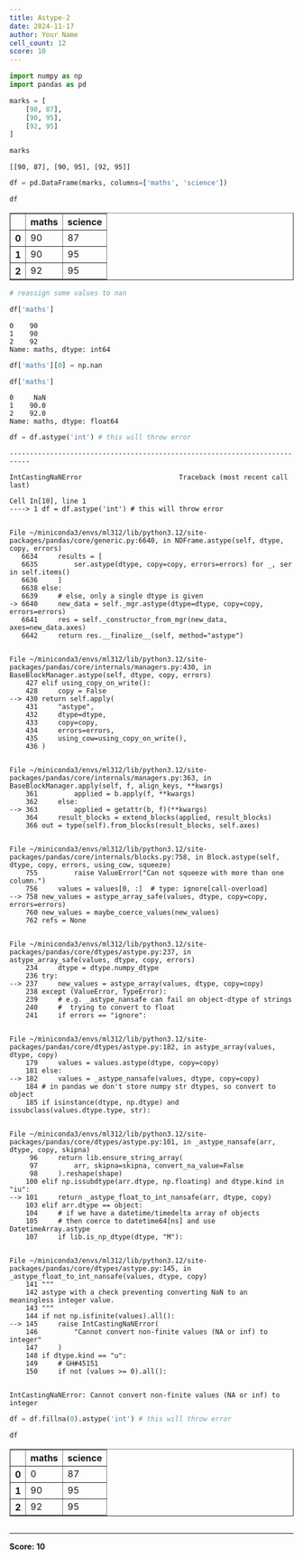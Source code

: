 ```yaml
---
title: Astype-2
date: 2024-11-17
author: Your Name
cell_count: 12
score: 10
---
```


```python
import numpy as np
import pandas as pd
```


```python
marks = [
    [90, 87],
    [90, 95],
    [92, 95]
]
```


```python
marks
```




    [[90, 87], [90, 95], [92, 95]]




```python
df = pd.DataFrame(marks, columns=['maths', 'science'])
```


```python
df
```




<div>
<style scoped>
    .dataframe tbody tr th:only-of-type {
        vertical-align: middle;
    }

    .dataframe tbody tr th {
        vertical-align: top;
    }

    .dataframe thead th {
        text-align: right;
    }
</style>
<table border="1" class="dataframe">
  <thead>
    <tr style="text-align: right;">
      <th></th>
      <th>maths</th>
      <th>science</th>
    </tr>
  </thead>
  <tbody>
    <tr>
      <th>0</th>
      <td>90</td>
      <td>87</td>
    </tr>
    <tr>
      <th>1</th>
      <td>90</td>
      <td>95</td>
    </tr>
    <tr>
      <th>2</th>
      <td>92</td>
      <td>95</td>
    </tr>
  </tbody>
</table>
</div>




```python
# reassign some values to nan

df['maths']
```




    0    90
    1    90
    2    92
    Name: maths, dtype: int64




```python
df['maths'][0] = np.nan
```


```python
df['maths']
```




    0     NaN
    1    90.0
    2    92.0
    Name: maths, dtype: float64




```python
df = df.astype('int') # this will throw error
```


    ---------------------------------------------------------------------------

    IntCastingNaNError                        Traceback (most recent call last)

    Cell In[10], line 1
    ----> 1 df = df.astype('int') # this will throw error


    File ~/miniconda3/envs/ml312/lib/python3.12/site-packages/pandas/core/generic.py:6640, in NDFrame.astype(self, dtype, copy, errors)
       6634     results = [
       6635         ser.astype(dtype, copy=copy, errors=errors) for _, ser in self.items()
       6636     ]
       6638 else:
       6639     # else, only a single dtype is given
    -> 6640     new_data = self._mgr.astype(dtype=dtype, copy=copy, errors=errors)
       6641     res = self._constructor_from_mgr(new_data, axes=new_data.axes)
       6642     return res.__finalize__(self, method="astype")


    File ~/miniconda3/envs/ml312/lib/python3.12/site-packages/pandas/core/internals/managers.py:430, in BaseBlockManager.astype(self, dtype, copy, errors)
        427 elif using_copy_on_write():
        428     copy = False
    --> 430 return self.apply(
        431     "astype",
        432     dtype=dtype,
        433     copy=copy,
        434     errors=errors,
        435     using_cow=using_copy_on_write(),
        436 )


    File ~/miniconda3/envs/ml312/lib/python3.12/site-packages/pandas/core/internals/managers.py:363, in BaseBlockManager.apply(self, f, align_keys, **kwargs)
        361         applied = b.apply(f, **kwargs)
        362     else:
    --> 363         applied = getattr(b, f)(**kwargs)
        364     result_blocks = extend_blocks(applied, result_blocks)
        366 out = type(self).from_blocks(result_blocks, self.axes)


    File ~/miniconda3/envs/ml312/lib/python3.12/site-packages/pandas/core/internals/blocks.py:758, in Block.astype(self, dtype, copy, errors, using_cow, squeeze)
        755         raise ValueError("Can not squeeze with more than one column.")
        756     values = values[0, :]  # type: ignore[call-overload]
    --> 758 new_values = astype_array_safe(values, dtype, copy=copy, errors=errors)
        760 new_values = maybe_coerce_values(new_values)
        762 refs = None


    File ~/miniconda3/envs/ml312/lib/python3.12/site-packages/pandas/core/dtypes/astype.py:237, in astype_array_safe(values, dtype, copy, errors)
        234     dtype = dtype.numpy_dtype
        236 try:
    --> 237     new_values = astype_array(values, dtype, copy=copy)
        238 except (ValueError, TypeError):
        239     # e.g. _astype_nansafe can fail on object-dtype of strings
        240     #  trying to convert to float
        241     if errors == "ignore":


    File ~/miniconda3/envs/ml312/lib/python3.12/site-packages/pandas/core/dtypes/astype.py:182, in astype_array(values, dtype, copy)
        179     values = values.astype(dtype, copy=copy)
        181 else:
    --> 182     values = _astype_nansafe(values, dtype, copy=copy)
        184 # in pandas we don't store numpy str dtypes, so convert to object
        185 if isinstance(dtype, np.dtype) and issubclass(values.dtype.type, str):


    File ~/miniconda3/envs/ml312/lib/python3.12/site-packages/pandas/core/dtypes/astype.py:101, in _astype_nansafe(arr, dtype, copy, skipna)
         96     return lib.ensure_string_array(
         97         arr, skipna=skipna, convert_na_value=False
         98     ).reshape(shape)
        100 elif np.issubdtype(arr.dtype, np.floating) and dtype.kind in "iu":
    --> 101     return _astype_float_to_int_nansafe(arr, dtype, copy)
        103 elif arr.dtype == object:
        104     # if we have a datetime/timedelta array of objects
        105     # then coerce to datetime64[ns] and use DatetimeArray.astype
        107     if lib.is_np_dtype(dtype, "M"):


    File ~/miniconda3/envs/ml312/lib/python3.12/site-packages/pandas/core/dtypes/astype.py:145, in _astype_float_to_int_nansafe(values, dtype, copy)
        141 """
        142 astype with a check preventing converting NaN to an meaningless integer value.
        143 """
        144 if not np.isfinite(values).all():
    --> 145     raise IntCastingNaNError(
        146         "Cannot convert non-finite values (NA or inf) to integer"
        147     )
        148 if dtype.kind == "u":
        149     # GH#45151
        150     if not (values >= 0).all():


    IntCastingNaNError: Cannot convert non-finite values (NA or inf) to integer



```python
df = df.fillna(0).astype('int') # this will throw error
```


```python
df
```




<div>
<style scoped>
    .dataframe tbody tr th:only-of-type {
        vertical-align: middle;
    }

    .dataframe tbody tr th {
        vertical-align: top;
    }

    .dataframe thead th {
        text-align: right;
    }
</style>
<table border="1" class="dataframe">
  <thead>
    <tr style="text-align: right;">
      <th></th>
      <th>maths</th>
      <th>science</th>
    </tr>
  </thead>
  <tbody>
    <tr>
      <th>0</th>
      <td>0</td>
      <td>87</td>
    </tr>
    <tr>
      <th>1</th>
      <td>90</td>
      <td>95</td>
    </tr>
    <tr>
      <th>2</th>
      <td>92</td>
      <td>95</td>
    </tr>
  </tbody>
</table>
</div>




```python

```


---
**Score: 10**